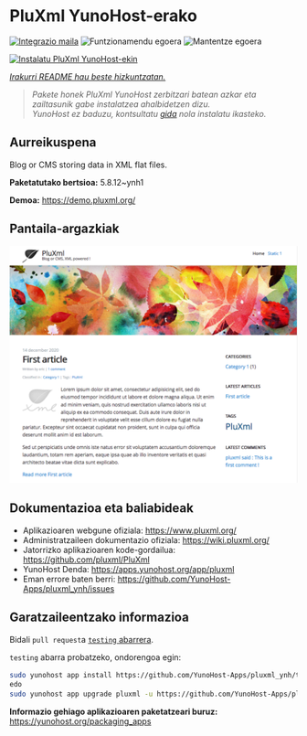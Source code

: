 <!--
Ohart ongi: README hau automatikoki sortu da <https://github.com/YunoHost/apps/tree/master/tools/readme_generator>ri esker
EZ editatu eskuz.
-->

# PluXml YunoHost-erako

[![Integrazio maila](https://dash.yunohost.org/integration/pluxml.svg)](https://dash.yunohost.org/appci/app/pluxml) ![Funtzionamendu egoera](https://ci-apps.yunohost.org/ci/badges/pluxml.status.svg) ![Mantentze egoera](https://ci-apps.yunohost.org/ci/badges/pluxml.maintain.svg)

[![Instalatu PluXml YunoHost-ekin](https://install-app.yunohost.org/install-with-yunohost.svg)](https://install-app.yunohost.org/?app=pluxml)

*[Irakurri README hau beste hizkuntzatan.](./ALL_README.md)*

> *Pakete honek PluXml YunoHost zerbitzari batean azkar eta zailtasunik gabe instalatzea ahalbidetzen dizu.*  
> *YunoHost ez baduzu, kontsultatu [gida](https://yunohost.org/install) nola instalatu ikasteko.*

## Aurreikuspena

Blog or CMS storing data in XML flat files.


**Paketatutako bertsioa:** 5.8.12~ynh1

**Demoa:** <https://demo.pluxml.org/>

## Pantaila-argazkiak

![PluXml(r)en pantaila-argazkia](./doc/screenshots/screenshot.png)

## Dokumentazioa eta baliabideak

- Aplikazioaren webgune ofiziala: <https://www.pluxml.org/>
- Administratzaileen dokumentazio ofiziala: <https://wiki.pluxml.org/>
- Jatorrizko aplikazioaren kode-gordailua: <https://github.com/pluxml/PluXml>
- YunoHost Denda: <https://apps.yunohost.org/app/pluxml>
- Eman errore baten berri: <https://github.com/YunoHost-Apps/pluxml_ynh/issues>

## Garatzaileentzako informazioa

Bidali `pull request`a [`testing` abarrera](https://github.com/YunoHost-Apps/pluxml_ynh/tree/testing).

`testing` abarra probatzeko, ondorengoa egin:

```bash
sudo yunohost app install https://github.com/YunoHost-Apps/pluxml_ynh/tree/testing --debug
edo
sudo yunohost app upgrade pluxml -u https://github.com/YunoHost-Apps/pluxml_ynh/tree/testing --debug
```

**Informazio gehiago aplikazioaren paketatzeari buruz:** <https://yunohost.org/packaging_apps>
